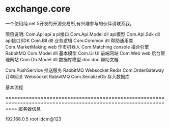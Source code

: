 # exchange.core
一个使用纯.net 5开发的开源交易所,有兴趣参与的伙伴请联系我。

项目说明:
Com.Api                 api     a   pi接口
Com.Api.Model           dll         api模型
Com.Api.Sdk             dll         api接口SDK
Com.Bll                 dll         业务逻辑
Com.Common              dll         帮助通用类
Com.MarketMaking        web         作市机器人
Com.Matching            console     撮合引擎    RabbitMQ
Com.Model               dll         基本模型
Com.UI                  UI          前端网站
Com.Web                 web         后台管理网站
Com.Db.Model            dll         数据库模型
doc                     doc         帮助文档


Com.PushService         推送服务    RabbitMQ Websocket Redis
Com.OrderGateway        订单网关    Websocket RabbitMQ
Com.SerializeDb         存入数据库



基本流程




================================================================================================================
服务器信息

192.168.0.5
root
idcm@123


